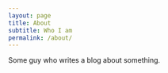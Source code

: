 ```yaml
---
layout: page
title: About
subtitle: Who I am
permalink: /about/
---
```


Some guy who writes a blog about something.
